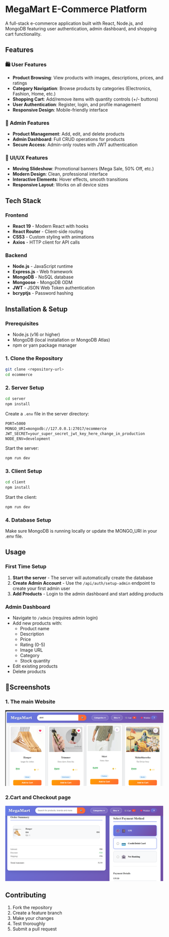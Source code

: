 # MegaMart E-Commerce Platform

A full-stack e-commerce application built with React, Node.js, and MongoDB featuring user authentication, admin dashboard, and shopping cart functionality.

## Features

### 🛍️ User Features
- **Product Browsing**: View products with images, descriptions, prices, and ratings
- **Category Navigation**: Browse products by categories (Electronics, Fashion, Home, etc.)
- **Shopping Cart**: Add/remove items with quantity controls (+/- buttons)
- **User Authentication**: Register, login, and profile management
- **Responsive Design**: Mobile-friendly interface

### 🔧 Admin Features
- **Product Management**: Add, edit, and delete products
- **Admin Dashboard**: Full CRUD operations for products
- **Secure Access**: Admin-only routes with JWT authentication

### 🎨 UI/UX Features
- **Moving Slideshow**: Promotional banners (Mega Sale, 50% Off, etc.)
- **Modern Design**: Clean, professional interface
- **Interactive Elements**: Hover effects, smooth transitions
- **Responsive Layout**: Works on all device sizes

## Tech Stack

### Frontend
- **React 19** - Modern React with hooks
- **React Router** - Client-side routing
- **CSS3** - Custom styling with animations
- **Axios** - HTTP client for API calls

### Backend
- **Node.js** - JavaScript runtime
- **Express.js** - Web framework
- **MongoDB** - NoSQL database
- **Mongoose** - MongoDB ODM
- **JWT** - JSON Web Token authentication
- **bcryptjs** - Password hashing

## Installation & Setup

### Prerequisites
- Node.js (v16 or higher)
- MongoDB (local installation or MongoDB Atlas)
- npm or yarn package manager

### 1. Clone the Repository
```bash
git clone <repository-url>
cd ecommerce
```

### 2. Server Setup
```bash
cd server
npm install
```

Create a `.env` file in the server directory:
```env
PORT=5000
MONGO_URI=mongodb://127.0.0.1:27017/ecommerce
JWT_SECRET=your_super_secret_jwt_key_here_change_in_production
NODE_ENV=development
```

Start the server:
```bash
npm run dev
```

### 3. Client Setup
```bash
cd client
npm install
```

Start the client:
```bash
npm run dev
```

### 4. Database Setup
Make sure MongoDB is running locally or update the MONGO_URI in your .env file.

## Usage

### First Time Setup
1. **Start the server** - The server will automatically create the database
2. **Create Admin Account** - Use the `/api/auth/setup-admin` endpoint to create your first admin user
3. **Add Products** - Login to the admin dashboard and start adding products

### Admin Dashboard
- Navigate to `/admin` (requires admin login)
- Add new products with:
  - Product name
  - Description
  - Price
  - Rating (0-5)
  - Image URL
  - Category
  - Stock quantity
- Edit existing products
- Delete products
  

## 📸Screenshots
### 1. The main Website
![image alt](https://github.com/Sainath-K-tech/MegaMart-Ecommerce-/blob/60877336e969350e40bcaa1b80a5ad6cd98e4ffe/Screenshot%202025-09-02%20161537.png)

### 2.Cart and Checkout page
![image alt](https://github.com/Sainath-K-tech/MegaMart-Ecommerce-/blob/60877336e969350e40bcaa1b80a5ad6cd98e4ffe/Screenshot%202025-09-02%20161711.png)

## Contributing

1. Fork the repository
2. Create a feature branch
3. Make your changes
4. Test thoroughly
5. Submit a pull request




